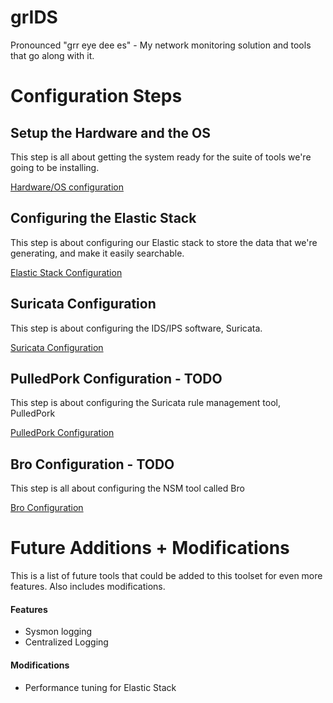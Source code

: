 # grIDS
Pronounced "grr eye dee es" - My network monitoring solution and tools that go along with it.

# Configuration Steps

## Setup the Hardware and the OS
This step is all about getting the system ready for the suite of tools we're going to be installing.

[Hardware/OS configuration](hardware_and_os.md)

## Configuring the Elastic Stack
This step is about configuring our Elastic stack to store the data that we're generating, and make it easily searchable.

[Elastic Stack Configuration](elastic_stack.md)

## Suricata Configuration
This step is about configuring the IDS/IPS software, Suricata.

[Suricata Configuration](suricata_configuration.md)

## PulledPork Configuration - TODO
This step is about configuring the Suricata rule management tool, PulledPork

[PulledPork Configuration]()

## Bro Configuration - TODO
This step is all about configuring the NSM tool called Bro

[Bro Configuration]()

# Future Additions + Modifications
This is a list of future tools that could be added to this toolset for even more features. Also includes modifications.

#### Features
* Sysmon logging
* Centralized Logging

#### Modifications
* Performance tuning for Elastic Stack
